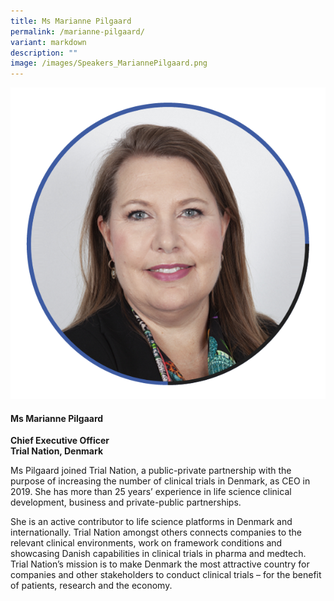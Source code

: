 ```yaml
---
title: Ms Marianne Pilgaard
permalink: /marianne-pilgaard/
variant: markdown
description: ""
image: /images/Speakers_MariannePilgaard.png
---
```

<div class="row">
<div class="col is-3">
<img src="/images/Speakers_MariannePilgaard.png">
</div>
<div class="col is-9 speaker-details">
	<h4><b>Ms Marianne Pilgaard</b></h4>
<b>Chief Executive Officer<br>
Trial Nation, Denmark</b>
	
<p>Ms Pilgaard joined Trial Nation, a public-private partnership with the purpose of increasing the number of clinical trials in Denmark, as CEO in 2019. She has more than 25 years’ experience in life science clinical development, business and private-public partnerships. </p>
	
<p>She is an active contributor to life science platforms in Denmark and internationally. Trial Nation amongst others connects companies to the relevant clinical environments, work on framework conditions and showcasing Danish capabilities in clinical trials in pharma and medtech. Trial Nation’s mission is to make Denmark the most attractive country for companies and other stakeholders to conduct clinical trials – for the benefit of patients, research and the economy.
</p>
</div>
</div>